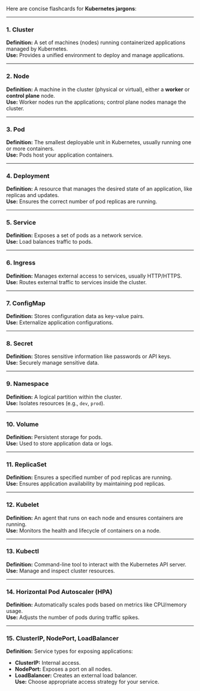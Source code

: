 Here are concise flashcards for **Kubernetes jargons**:

---

### 1. **Cluster**

**Definition:** A set of machines (nodes) running containerized applications managed by Kubernetes.  
**Use:** Provides a unified environment to deploy and manage applications.

---

### 2. **Node**

**Definition:** A machine in the cluster (physical or virtual), either a **worker** or **control plane** node.  
**Use:** Worker nodes run the applications; control plane nodes manage the cluster.

---

### 3. **Pod**

**Definition:** The smallest deployable unit in Kubernetes, usually running one or more containers.  
**Use:** Pods host your application containers.

---

### 4. **Deployment**

**Definition:** A resource that manages the desired state of an application, like replicas and updates.  
**Use:** Ensures the correct number of pod replicas are running.

---

### 5. **Service**

**Definition:** Exposes a set of pods as a network service.  
**Use:** Load balances traffic to pods.

---

### 6. **Ingress**

**Definition:** Manages external access to services, usually HTTP/HTTPS.  
**Use:** Routes external traffic to services inside the cluster.

---

### 7. **ConfigMap**

**Definition:** Stores configuration data as key-value pairs.  
**Use:** Externalize application configurations.

---

### 8. **Secret**

**Definition:** Stores sensitive information like passwords or API keys.  
**Use:** Securely manage sensitive data.

---

### 9. **Namespace**

**Definition:** A logical partition within the cluster.  
**Use:** Isolates resources (e.g., `dev`, `prod`).

---

### 10. **Volume**

**Definition:** Persistent storage for pods.  
**Use:** Used to store application data or logs.

---

### 11. **ReplicaSet**

**Definition:** Ensures a specified number of pod replicas are running.  
**Use:** Ensures application availability by maintaining pod replicas.

---

### 12. **Kubelet**

**Definition:** An agent that runs on each node and ensures containers are running.  
**Use:** Monitors the health and lifecycle of containers on a node.

---

### 13. **Kubectl**

**Definition:** Command-line tool to interact with the Kubernetes API server.  
**Use:** Manage and inspect cluster resources.

---

### 14. **Horizontal Pod Autoscaler (HPA)**

**Definition:** Automatically scales pods based on metrics like CPU/memory usage.  
**Use:** Adjusts the number of pods during traffic spikes.

---

### 15. **ClusterIP, NodePort, LoadBalancer**

**Definition:** Service types for exposing applications:

- **ClusterIP:** Internal access.
- **NodePort:** Exposes a port on all nodes.
- **LoadBalancer:** Creates an external load balancer.  
  **Use:** Choose appropriate access strategy for your service.